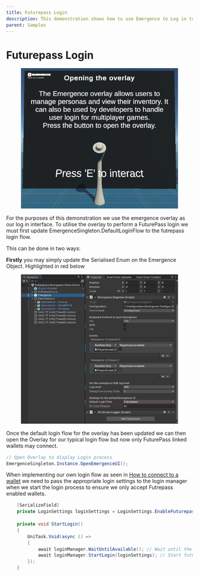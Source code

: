 ```yaml
---
title: Futurepass Login
description: This demonstration shows how to use Emergence to Log in to a Futrepass connected wallet.
parent: Samples
---
```


# Futurepass Login

<figure><img src="../../old-gitbooks-assets/image (61).png" alt=""><figcaption></figcaption></figure>

For the purposes of this demonstration we use the emergence overlay as our log in interface. To utilise the overlay to perform a FuturePass login we must first update EmergenceSingleton.DefaultLoginFlow to the futrepass login flow.&#x20;

This can be done in two ways:

**Firstly** you may simply update the Serialised Enum on the Emergence Object. Highlighted in red below

<figure><img src="../../old-gitbooks-assets/image (66).png" alt=""><figcaption></figcaption></figure>

Once the default login flow for the overlay has been updated we can then open the Overlay for our typical login flow but now only FuturePass linked wallets may connect.

```csharp
// Open Overlay to display Login process
EmergenceSingleton.Instance.OpenEmergenceUI();
```

When implementing our own login flow as seen in [How to connect to a wallet](../../sample-code/how-to-connect-to-a-wallet.md) we need to pass the appropriate login settings to the login manager when we start the login process to ensure we only accept Futrepass enabled wallets.

```csharp
    [SerializeField]
    private LoginSettings loginSettings = LoginSettings.EnableFuturepass;
    
    private void StartLogin()
    {
        UniTask.Void(async () =>
        {
            await loginManager.WaitUntilAvailable(); // Wait until the login manager is available
            await loginManager.StartLogin(loginSettings); // Start futurepass login
        });
    }
```

